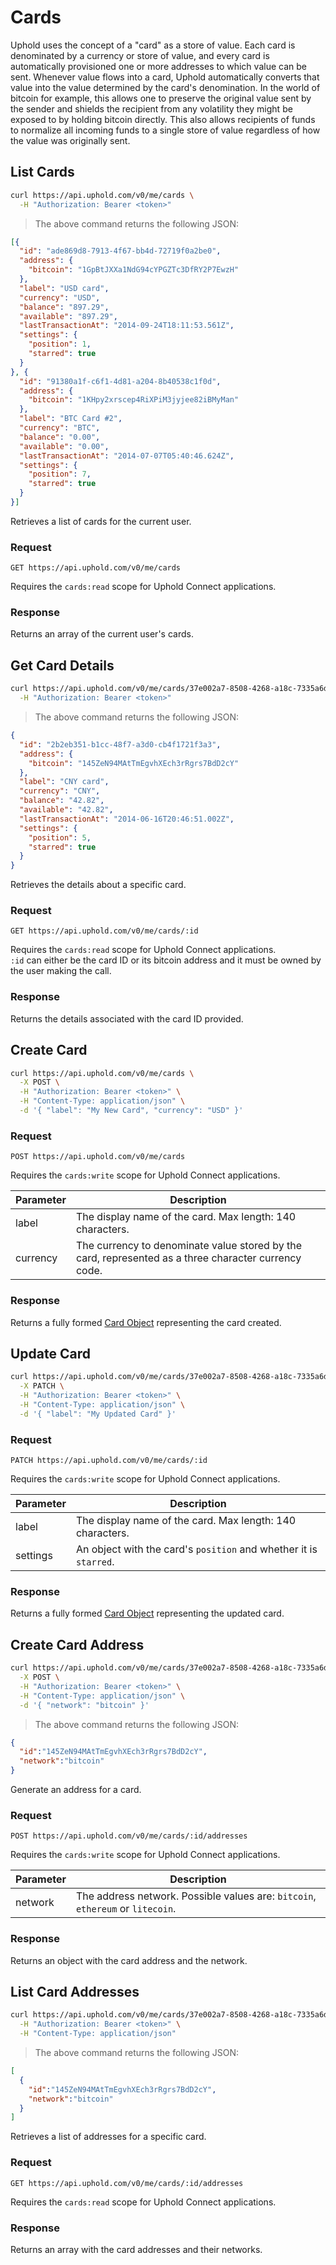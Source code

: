 # Cards

Uphold uses the concept of a "card" as a store of value. Each card is denominated by a currency or store of value, and every card is automatically provisioned one or more addresses to which value can be sent. Whenever value flows into a card, Uphold automatically converts that value into the value determined by the card's denomination. In the world of bitcoin for example, this allows one to preserve the original value sent by the sender and shields the recipient from any volatility they might be exposed to by holding bitcoin directly. This also allows recipients of funds to normalize all incoming funds to a single store of value regardless of how the value was originally sent.

## List Cards

```bash
curl https://api.uphold.com/v0/me/cards \
  -H "Authorization: Bearer <token>"
```

> The above command returns the following JSON:

```json
[{
  "id": "ade869d8-7913-4f67-bb4d-72719f0a2be0",
  "address": {
    "bitcoin": "1GpBtJXXa1NdG94cYPGZTc3DfRY2P7EwzH"
  },
  "label": "USD card",
  "currency": "USD",
  "balance": "897.29",
  "available": "897.29",
  "lastTransactionAt": "2014-09-24T18:11:53.561Z",
  "settings": {
    "position": 1,
    "starred": true
  }
}, {
  "id": "91380a1f-c6f1-4d81-a204-8b40538c1f0d",
  "address": {
    "bitcoin": "1KHpy2xrscep4RiXPiM3jyjee82iBMyMan"
  },
  "label": "BTC Card #2",
  "currency": "BTC",
  "balance": "0.00",
  "available": "0.00",
  "lastTransactionAt": "2014-07-07T05:40:46.624Z",
  "settings": {
    "position": 7,
    "starred": true
  }
}]
```

Retrieves a list of cards for the current user.

### Request

`GET https://api.uphold.com/v0/me/cards`

<aside class="notice">Requires the <code>cards:read</code> scope for Uphold Connect applications.</aside>

### Response

Returns an array of the current user's cards.

## Get Card Details

```bash
curl https://api.uphold.com/v0/me/cards/37e002a7-8508-4268-a18c-7335a6ddf24b \
  -H "Authorization: Bearer <token>"
```

> The above command returns the following JSON:

```json
{
  "id": "2b2eb351-b1cc-48f7-a3d0-cb4f1721f3a3",
  "address": {
    "bitcoin": "145ZeN94MAtTmEgvhXEch3rRgrs7BdD2cY"
  },
  "label": "CNY card",
  "currency": "CNY",
  "balance": "42.82",
  "available": "42.82",
  "lastTransactionAt": "2014-06-16T20:46:51.002Z",
  "settings": {
    "position": 5,
    "starred": true
  }
}
```

Retrieves the details about a specific card.

### Request

`GET https://api.uphold.com/v0/me/cards/:id`

<aside class="notice">Requires the <code>cards:read</code> scope for Uphold Connect applications.</aside>

<aside class="notice"><code>:id</code> can either be the card ID or its bitcoin address and it must be owned by the user making the call.
</aside>

### Response

Returns the details associated with the card ID provided.

## Create Card

```bash
curl https://api.uphold.com/v0/me/cards \
  -X POST \
  -H "Authorization: Bearer <token>" \
  -H "Content-Type: application/json" \
  -d '{ "label": "My New Card", "currency": "USD" }'
```

### Request

`POST https://api.uphold.com/v0/me/cards`

<aside class="notice">Requires the <code>cards:write</code> scope for Uphold Connect applications.</aside>

Parameter | Description
--------- | ----------------------------------------------------------------------------------------------------
label     | The display name of the card. Max length: 140 characters.
currency  | The currency to denominate value stored by the card, represented as a three character currency code.

### Response

Returns a fully formed [Card Object](#card-object) representing the card created.

## Update Card

```bash
curl https://api.uphold.com/v0/me/cards/37e002a7-8508-4268-a18c-7335a6ddf24b \
  -X PATCH \
  -H "Authorization: Bearer <token>" \
  -H "Content-Type: application/json" \
  -d '{ "label": "My Updated Card" }'
```

### Request

`PATCH https://api.uphold.com/v0/me/cards/:id`

<aside class="notice">Requires the <code>cards:write</code> scope for Uphold Connect applications.</aside>

Parameter | Description
--------- | -----------------------------------------------------------------
label     | The display name of the card. Max length: 140 characters.
settings  | An object with the card's `position` and whether it is `starred`.

### Response

Returns a fully formed [Card Object](#card-object) representing the updated card.

## Create Card Address

```bash
curl https://api.uphold.com/v0/me/cards/37e002a7-8508-4268-a18c-7335a6ddf24b/addresses \
  -X POST \
  -H "Authorization: Bearer <token>" \
  -H "Content-Type: application/json" \
  -d '{ "network": "bitcoin" }'
```

> The above command returns the following JSON:

```json
{
  "id":"145ZeN94MAtTmEgvhXEch3rRgrs7BdD2cY",
  "network":"bitcoin"
}
```

Generate an address for a card.

### Request

`POST https://api.uphold.com/v0/me/cards/:id/addresses`

<aside class="notice">Requires the <code>cards:write</code> scope for Uphold Connect applications.</aside>

Parameter | Description
--------- | ----------------------------------------------------------------------------------------------
network   | The address network. Possible values are: `bitcoin`, `ethereum` or `litecoin`.

### Response

Returns an object with the card address and the network.

## List Card Addresses

```bash
curl https://api.uphold.com/v0/me/cards/37e002a7-8508-4268-a18c-7335a6ddf24b/addresses \
  -H "Authorization: Bearer <token>" \
  -H "Content-Type: application/json"
```

> The above command returns the following JSON:

```json
[
  {
    "id":"145ZeN94MAtTmEgvhXEch3rRgrs7BdD2cY",
    "network":"bitcoin"
  }
]
```

Retrieves a list of addresses for a specific card.

### Request

`GET https://api.uphold.com/v0/me/cards/:id/addresses`

<aside class="notice">Requires the <code>cards:read</code> scope for Uphold Connect applications.</aside>

### Response

Returns an array with the card addresses and their networks.
